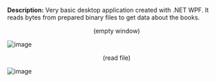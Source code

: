 **Description:** Very basic desktop application created with .NET WPF. 
It reads bytes from prepared binary files to get data about the books.


<p align="center"> (empty window) </p>

![image](https://github.com/karolnowak98/book-info-reader/assets/74615234/cad6a8b7-fe9d-4b78-9d38-e9df2fa5c70e)

<p align="center"> (read file) </p>

![image](https://github.com/karolnowak98/book-info-reader/assets/74615234/2474d1e4-7506-42a9-9bc1-095c63e9925f)
